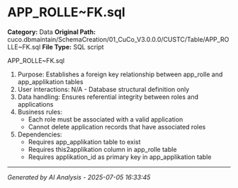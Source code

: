 # APP_ROLLE~FK.sql

**Category:** Data
**Original Path:** cuco.dbmaintain/SchemaCreation/01_CuCo_V3.0.0.0/CUSTC/Table/APP_ROLLE~FK.sql
**File Type:** SQL script

APP_ROLLE~FK.sql
1. Purpose: Establishes a foreign key relationship between app_rolle and app_applikation tables
2. User interactions: N/A - Database structural definition only
3. Data handling: Ensures referential integrity between roles and applications
4. Business rules:
   - Each role must be associated with a valid application
   - Cannot delete application records that have associated roles
5. Dependencies:
   - Requires app_applikation table to exist
   - Requires this2applikation column in app_rolle table
   - Requires applikation_id as primary key in app_applikation table

---
*Generated by AI Analysis - 2025-07-05 16:33:45*
